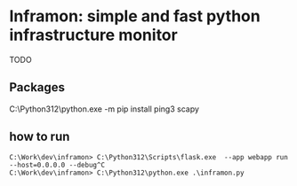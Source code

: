 # Inframon: simple and fast python infrastructure monitor

TODO

##  Packages

C:\Python312\python.exe -m pip install ping3 scapy

## how to run

```
C:\Work\dev\inframon> C:\Python312\Scripts\flask.exe  --app webapp run --host=0.0.0.0 --debug^C
C:\Work\dev\inframon> C:\Python312\python.exe .\inframon.py
```